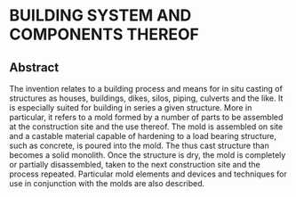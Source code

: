 # BUILDING SYSTEM AND COMPONENTS THEREOF

## Abstract
The invention relates to a building process and means for in situ casting of structures as houses, buildings, dikes, silos, piping, culverts and the like. It is especially suited for building in series a given structure. More in particular, it refers to a mold formed by a number of parts to be assembled at the construction site and the use thereof. The mold is assembled on site and a castable material capable of hardening to a load bearing structure, such as concrete, is poured into the mold. The thus cast structure than becomes a solid monolith. Once the structure is dry, the mold is completely or partially disassembled, taken to the next construction site and the process repeated. Particular mold elements and devices and techniques for use in conjunction with the molds are also described.